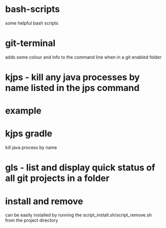 # bash-scripts
some helpful bash scripts

# git-terminal
adds some colour and info to the command line when in a git enabled folder

# kjps - kill any java processes by name listed in the jps command
# example
# kjps gradle
kill java process by name

# gls - list and display quick status of all git projects in a folder

# install and remove
can be easily installed by running the script_install.sh/script_remove.sh from the project directory
